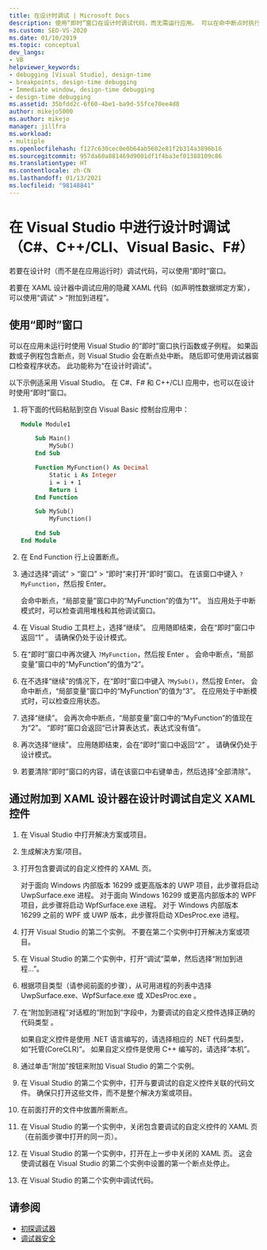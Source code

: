 ```yaml
---
title: 在设计时调试 | Microsoft Docs
description: 使用“即时”窗口在设计时调试代码，而无需运行应用。 可以在命中断点时执行函数并检查状态。
ms.custom: SEO-VS-2020
ms.date: 01/10/2019
ms.topic: conceptual
dev_langs:
- VB
helpviewer_keywords:
- debugging [Visual Studio], design-time
- breakpoints, design-time debugging
- Immediate window, design-time debugging
- design-time debugging
ms.assetid: 35bfdd2c-6f60-4be1-ba9d-55fce70ee4d8
author: mikejo5000
ms.author: mikejo
manager: jillfra
ms.workload:
- multiple
ms.openlocfilehash: f127c630cec0e0b64ab5602e81f2b314a3896b16
ms.sourcegitcommit: 957da60a881469d9001df1f4ba3ef01388109c86
ms.translationtype: HT
ms.contentlocale: zh-CN
ms.lasthandoff: 01/13/2021
ms.locfileid: "98148841"
---
```

# <a name="debug-at-design-time-in-visual-studio-c-ccli-visual-basic-f"></a>在 Visual Studio 中进行设计时调试（C#、C++/CLI、Visual Basic、F#）

若要在设计时（而不是在应用运行时）调试代码，可以使用“即时”窗口。

若要在 XAML 设计器中调试应用的隐藏 XAML 代码（如声明性数据绑定方案），可以使用“调试” > “附加到进程”。

## <a name="use-the-immediate-window"></a>使用“即时”窗口

可以在应用未运行时使用 Visual Studio 的“即时”窗口执行函数或子例程。 如果函数或子例程包含断点，则 Visual Studio 会在断点处中断。 随后即可使用调试器窗口检查程序状态。 此功能称为“在设计时调试”。

以下示例适采用 Visual Studio。 在 C#、F# 和 C++/CLI 应用中，也可以在设计时使用“即时”窗口。

1. 将下面的代码粘贴到空白 Visual Basic 控制台应用中：

   ```vb
   Module Module1

       Sub Main()
           MySub()
       End Sub

       Function MyFunction() As Decimal
           Static i As Integer
           i = i + 1
           Return i
       End Function

       Sub MySub()
           MyFunction()

       End Sub
   End Module
   ```

1. 在 End Function 行上设置断点。

1. 通过选择“调试” > “窗口” > “即时”来打开“即时”窗口。 在该窗口中键入 `?MyFunction`，然后按 Enter。

   会命中断点，“局部变量”窗口中的“MyFunction”的值为“1”。 当应用处于中断模式时，可以检查调用堆栈和其他调试窗口。

1. 在 Visual Studio 工具栏上，选择“继续”。 应用随即结束，会在“即时”窗口中返回“1” 。 请确保仍处于设计模式。

1. 在“即时”窗口中再次键入 `?MyFunction`，然后按 Enter 。 会命中断点，“局部变量”窗口中的“MyFunction”的值为“2”。

1. 在不选择“继续”的情况下，在“即时”窗口中键入 `?MySub()`，然后按 Enter。 会命中断点，“局部变量”窗口中的“MyFunction”的值为“3”。 在应用处于中断模式时，可以检查应用状态。

1. 选择“继续”。 会再次命中断点，“局部变量”窗口中的“MyFunction”的值现在为“2”。 “即时”窗口会返回“已计算表达式，表达式没有值”。

1. 再次选择“继续”。 应用随即结束，会在“即时”窗口中返回“2” 。 请确保仍处于设计模式。

1. 若要清除“即时”窗口的内容，请在该窗口中右键单击，然后选择“全部清除”。

## <a name="debug-a-custom-xaml-control-at-design-time-by-attaching-to-xaml-designer"></a>通过附加到 XAML 设计器在设计时调试自定义 XAML 控件

1. 在 Visual Studio 中打开解决方案或项目。

1. 生成解决方案/项目。

1. 打开包含要调试的自定义控件的 XAML 页。

   对于面向 Windows 内部版本 16299 或更高版本的 UWP 项目，此步骤将启动 UwpSurface.exe 进程。 对于面向 Windows 16299 或更高内部版本的 WPF 项目，此步骤将启动 WpfSurface.exe 进程。 对于 Windows 内部版本 16299 之前的 WPF 或 UWP 版本，此步骤将启动 XDesProc.exe 进程。 

1. 打开 Visual Studio 的第二个实例。 不要在第二个实例中打开解决方案或项目。

1. 在 Visual Studio 的第二个实例中，打开“调试”菜单，然后选择“附加到进程...”。

1. 根据项目类型（请参阅前面的步骤），从可用进程的列表中选择 UwpSurface.exe、WpfSurface.exe 或 XDesProc.exe  。

1. 在“附加到进程”对话框的“附加到”字段中，为要调试的自定义控件选择正确的代码类型 。

   如果自定义控件是使用 .NET 语言编写的，请选择相应的 .NET 代码类型，如“托管(CoreCLR)”。 如果自定义控件是使用 C++ 编写的，请选择“本机”。

1. 通过单击“附加”按钮来附加 Visual Studio 的第二个实例。

1. 在 Visual Studio 的第二个实例中，打开与要调试的自定义控件关联的代码文件。 确保只打开这些文件，而不是整个解决方案或项目。

1. 在前面打开的文件中放置所需断点。

1. 在 Visual Studio 的第一个实例中，关闭包含要调试的自定义控件的 XAML 页（在前面步骤中打开的同一页）。

1. 在 Visual Studio 的第一个实例中，打开在上一步中关闭的 XAML 页。 这会使调试器在 Visual Studio 的第二个实例中设置的第一个断点处停止。

1. 在 Visual Studio 的第二个实例中调试代码。

## <a name="see-also"></a>请参阅
- [初探调试器](../debugger/debugger-feature-tour.md)
- [调试器安全](../debugger/debugger-security.md)